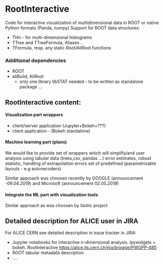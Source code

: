 # RootInteractive

Code for interactive visualization of multidimensional data in ROOT or native Python formats (Panda, numpy)
Support for ROOT data structures:
* THn   - for multi-dimensional histograms
* TTree and TTreeFormula, Aliases .. 
* TFormula, resp. any static Root/AliRoot functions

### Additional dependencies
* ROOT
* aliBuild, AliRoot
  * only one library libSTAT needed  - to be written as standalone package ...



## RootInteractive content:


#### Visualization part wrappers
* client/server application (Jupyter+Bokeh+???)
* client application - (Bokeh standalone)

#### Machine learning part (plans)
We would like to provide set of wrappers which will simplify/and user analysis using tabular data (trees,csv, pandas ...)
error estimates, robust statistic, handling of extrapolation errors
set of predefined (parametrizable layouts - e.g autonecoders)

Similar approach was choosen recently by GOOGLE (announcement -09.04.2019) and Microsoft (announcement 02.05.2019)

#### Integrate the ML part with visualization tools
Similar approach as was choosen by Ilastic project



## Detailed description for ALICE user in JIRA
For ALICE CERN see detailed description in issue tracker in JIRA:
* Jupyter notebooks for interactive n-dimensional analysis. Ipywidgets + bokeh. RootInteractive
https://alice.its.cern.ch/jira/browse/PWGPP-485
* ROOT tabular metadata description
* ....